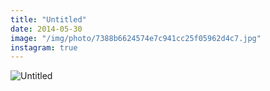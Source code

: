 ```yaml
---
title: "Untitled"
date: 2014-05-30
image: "/img/photo/7388b6624574e7c941cc25f05962d4c7.jpg"
instagram: true
---
```


![Untitled](/img/photo/7388b6624574e7c941cc25f05962d4c7.jpg)
